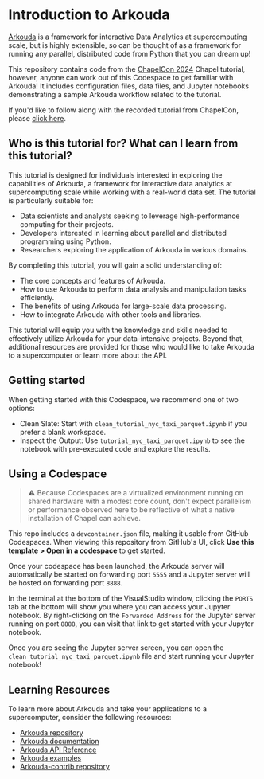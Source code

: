 # Introduction to Arkouda

[Arkouda](https://bears-r-us.github.io/arkouda/) is a framework for interactive Data Analytics at supercomputing scale, but is highly extensible, so can be thought of as a framework for running any parallel, distributed code from Python that you can dream up!

This repository contains code from the [ChapelCon 2024](https://chapel-lang.org/ChapelCon24.html) Chapel tutorial, however, anyone can work out of this Codespace to get familiar with Arkouda! It includes configuration files, data files, and Jupyter notebooks demonstrating a sample Arkouda workflow related to the tutorial.

If you'd like to follow along with the recorded tutorial from ChapelCon, please [click here](https://www.youtube.com/watch?v=__pXYW359Ws).

## Who is this tutorial for? What can I learn from this tutorial?

This tutorial is designed for individuals interested in exploring the capabilities of Arkouda, a framework for interactive data analytics at supercomputing scale while working with a real-world data set. The tutorial is particularly suitable for:

* Data scientists and analysts seeking to leverage high-performance computing for their projects.
* Developers interested in learning about parallel and distributed programming using Python.
* Researchers exploring the application of Arkouda in various domains.

By completing this tutorial, you will gain a solid understanding of:

* The core concepts and features of Arkouda.
* How to use Arkouda to perform data analysis and manipulation tasks efficiently.
* The benefits of using Arkouda for large-scale data processing.
* How to integrate Arkouda with other tools and libraries.

This tutorial will equip you with the knowledge and skills needed to effectively utilize Arkouda for your data-intensive projects. Beyond that, additional resources are provided for those who would like to take Arkouda to a supercomputer or learn more about the API.

## Getting started

When getting started with this Codespace, we recommend one of two options:

* Clean Slate: Start with `clean_tutorial_nyc_taxi_parquet.ipynb` if you prefer a blank workspace.
* Inspect the Output: Use `tutorial_nyc_taxi_parquet.ipynb` to see the notebook with pre-executed code and explore the results.

## Using a Codespace

> :warning: Because Codespaces are a virtualized environment running on shared hardware with a modest core count, don't expect parallelism or performance observed here to be reflective of what a native installation of Chapel can achieve.

This repo includes a `devcontainer.json` file, making it usable from GitHub Codespaces. When viewing this repository from GitHub's UI, click __Use this template > Open in a codespace__ to get started. 

Once your codespace has been launched, the Arkouda server will automatically be started on forwarding port `5555` and a Jupyter server will be hosted on forwarding port `8888`.

In the terminal at the bottom of the VisualStudio window, clicking the `PORTS` tab at the bottom will show you where you can access your Jupyter notebook. By right-clicking on the `Forwarded Address` for the Jupyter server running on port `8888`, you can visit that link to get started with your Jupyter notebook.

Once you are seeing the Jupyter server screen, you can open the `clean_tutorial_nyc_taxi_parquet.ipynb` file and start running your Jupyter notebook!

## Learning Resources
To learn more about Arkouda and take your applications to a supercomputer, consider the
 following resources:

* [Arkouda repository](https://github.com/bears-r-us/arkouda)
* [Arkouda documentation](https://bears-r-us.github.io/arkouda/index.html)
* [Arkouda API Reference](https://bears-r-us.github.io/arkouda/autoapi/index.html)
* [Arkouda examples](https://bears-r-us.github.io/arkouda/examples.html)
* [Arkouda-contrib repository](https://github.com/Bears-R-Us/arkouda-contrib)
